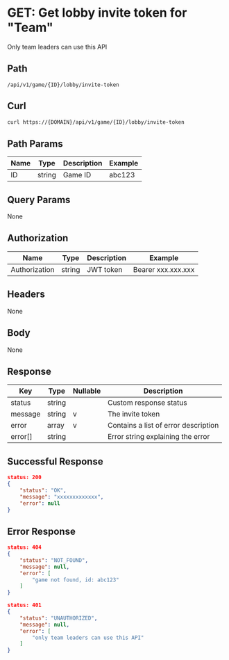 # GET: Get lobby invite token for "Team"
Only team leaders can use this API

## Path
```
/api/v1/game/{ID}/lobby/invite-token
```

## Curl
```bash
curl https://{DOMAIN}/api/v1/game/{ID}/lobby/invite-token
```

## Path Params
| Name | Type   | Description | Example |
| ---  | ---    | ---         | ---     |
| ID   | string | Game ID     | abc123  |

## Query Params
None

## Authorization
| Name          | Type   | Description | Example            |
| ---           | ---    | ---         | ---                |
| Authorization | string | JWT token   | Bearer xxx.xxx.xxx |


## Headers
None

## Body
None

## Response
| Key     | Type   | Nullable | Description                          |
| ---     | ---    | ---      | ---                                  |
| status  | string |          | Custom response status               |
| message | string | v        | The invite token                     |
| error   | array  | v        | Contains a list of error description |
| error[] | string |          | Error string explaining the error    |

## Successful Response
```json
status: 200
{
    "status": "OK",
    "message": "xxxxxxxxxxxxx",
    "error": null
}
```
## Error Response
```json
status: 404
{
    "status": "NOT_FOUND",
    "message": null,
    "error": [
        "game not found, id: abc123"
    ]
}
```

```json
status: 401
{
    "status": "UNAUTHORIZED",
    "message": null,
    "error": [
        "only team leaders can use this API"
    ]
}
```
